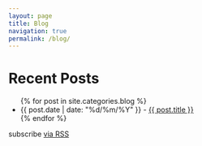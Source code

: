 ```yaml
---
layout: page
title: Blog
navigation: true
permalink: /blog/
---
```


  <h1 class="page-heading">Recent Posts</h1>

  <ul class="post-list">
    {% for post in site.categories.blog %}
      <li>
        <span class="post-meta">
          {{ post.date | date: "%d/%m/%Y" }} - <a class="post-link" href="{{ post.url | prepend: site.baseurl }}">{{ post.title }}</a>
        </span>
      </li>
    {% endfor %}
  </ul>

  <p class="rss-subscribe">subscribe <a href="{{ "/feed.xml" | prepend: site.baseurl }}">via RSS</a></p>
